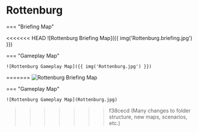 # Rottenburg

=== "Briefing Map"

<<<<<<< HEAD
    ![Rottenburg Briefing Map]({{ img('Rottenburg.briefing.jpg') }})

=== "Gameplay Map"

    ![Rottenburg Gameplay Map]({{ img('Rottenburg.jpg') }})
=======
    ![Rottenburg Briefing Map](Rottenburg.briefing.jpg)

=== "Gameplay Map"

    ![Rottenburg Gameplay Map](Rottenburg.jpg)
>>>>>>> f38cecd (Many changes to folder structure, new maps, scenarios, etc.)
